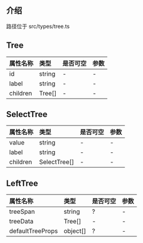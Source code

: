 ## 介绍

路径位于 src/types/tree.ts

## Tree

| 属性名称 | 类型   | 是否可空 | 参数 |
| :------- | :----- | :------- | :--- |
| id       | string | -        | -    |
| label    | string | -        | -    |
| children | Tree[] | -        | -    |

## SelectTree

| 属性名称 | 类型         | 是否可空 | 参数 |
| :------- | :----------- | :------- | :--- |
| value    | string       | -        | -    |
| label    | string       | -        | -    |
| children | SelectTree[] | -        | -    |

## LeftTree

| 属性名称         | 类型     | 是否可空 | 参数 |
| :--------------- | :------- | :------- | :--- |
| treeSpan         | string   | ?        | -    |
| treeData         | Tree[]   | -        | -    |
| defaultTreeProps | object[] | ?        | -    |
